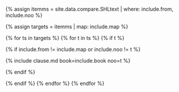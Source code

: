 

<!--원문인용 시작. 상위에서 include.from, include.map, include.book 지정 필요-->

{% assign itemms = site.data.compare.SHLtext | where: include.from, include.noo %}

{% assign targets = itemms | map: include.map %}

{% for ts in targets %}
{% for t in ts %}
{% if t %}

{% if include.from != include.map or include.noo != t %}

{% include clause.md book=include.book noo=t %}

{% endif %}

{% endif %}
{% endfor %}
{% endfor %}

<!--원문인용 끝-->

